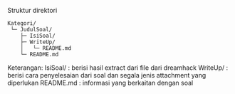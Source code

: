 Struktur direktori

```
Kategori/
 └─ JudulSoal/
    ├─ IsiSoal/
    ├─ WriteUp/
    │   └─ README.md
    └─ README.md
```

Keterangan:
    IsiSoal/ : berisi hasil extract dari file dari dreamhack
    WriteUp/ : berisi cara penyelesaian dari soal dan segala jenis attachment yang diperlukan
    README.md : informasi yang berkaitan dengan soal
